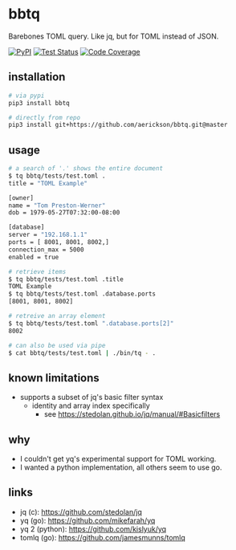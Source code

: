 # bbtq

Barebones TOML query. Like jq, but for TOML instead of JSON.

<a href="https://pypi.org/project/bbtq/"><img alt="PyPI" src="https://img.shields.io/pypi/v/bbtq"></a>
[![Test Status](https://github.com/aerickson/bbtq/actions/workflows/test.yml/badge.svg)](https://github.com/aerickson/bbtq/actions/workflows/test.yml)
[![Code Coverage](https://codecov.io/gh/aerickson/bbtq/branch/master/graph/badge.svg?token=y0FQaJuAJu)](https://codecov.io/gh/aerickson/bbtq)

## installation

```bash
# via pypi
pip3 install bbtq

# directly from repo
pip3 install git+https://github.com/aerickson/bbtq.git@master
```

## usage

```bash
# a search of '.' shows the entire document
$ tq bbtq/tests/test.toml .
title = "TOML Example"

[owner]
name = "Tom Preston-Werner"
dob = 1979-05-27T07:32:00-08:00

[database]
server = "192.168.1.1"
ports = [ 8001, 8001, 8002,]
connection_max = 5000
enabled = true

# retrieve items
$ tq bbtq/tests/test.toml .title
TOML Example
$ tq bbtq/tests/test.toml .database.ports
[8001, 8001, 8002]

# retreive an array element
$ tq bbtq/tests/test.toml ".database.ports[2]"
8002

# can also be used via pipe
$ cat bbtq/tests/test.toml | ./bin/tq - .
```

## known limitations

- supports a subset of jq's basic filter syntax
  - identity and array index specifically
    - see https://stedolan.github.io/jq/manual/#Basicfilters

## why

- I couldn't get yq's experimental support for TOML working.
- I wanted a python implementation, all others seem to use go.

## links

- jq (c): https://github.com/stedolan/jq
- yq (go): https://github.com/mikefarah/yq
- yq 2 (python): https://github.com/kislyuk/yq
- tomlq (go): https://github.com/jamesmunns/tomlq
